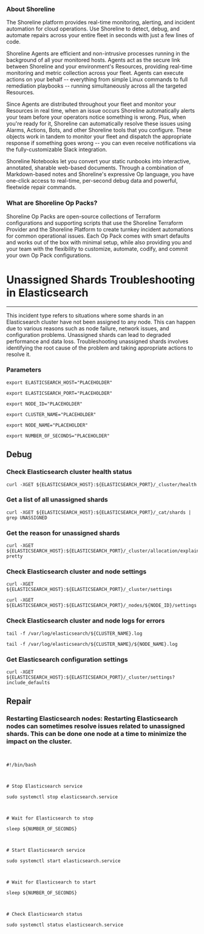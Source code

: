 
### About Shoreline
The Shoreline platform provides real-time monitoring, alerting, and incident automation for cloud operations. Use Shoreline to detect, debug, and automate repairs across your entire fleet in seconds with just a few lines of code.

Shoreline Agents are efficient and non-intrusive processes running in the background of all your monitored hosts. Agents act as the secure link between Shoreline and your environment's Resources, providing real-time monitoring and metric collection across your fleet. Agents can execute actions on your behalf -- everything from simple Linux commands to full remediation playbooks -- running simultaneously across all the targeted Resources.

Since Agents are distributed throughout your fleet and monitor your Resources in real time, when an issue occurs Shoreline automatically alerts your team before your operators notice something is wrong. Plus, when you're ready for it, Shoreline can automatically resolve these issues using Alarms, Actions, Bots, and other Shoreline tools that you configure. These objects work in tandem to monitor your fleet and dispatch the appropriate response if something goes wrong -- you can even receive notifications via the fully-customizable Slack integration.

Shoreline Notebooks let you convert your static runbooks into interactive, annotated, sharable web-based documents. Through a combination of Markdown-based notes and Shoreline's expressive Op language, you have one-click access to real-time, per-second debug data and powerful, fleetwide repair commands.

### What are Shoreline Op Packs?
Shoreline Op Packs are open-source collections of Terraform configurations and supporting scripts that use the Shoreline Terraform Provider and the Shoreline Platform to create turnkey incident automations for common operational issues. Each Op Pack comes with smart defaults and works out of the box with minimal setup, while also providing you and your team with the flexibility to customize, automate, codify, and commit your own Op Pack configurations.

# Unassigned Shards Troubleshooting in Elasticsearch
---

This incident type refers to situations where some shards in an Elasticsearch cluster have not been assigned to any node. This can happen due to various reasons such as node failure, network issues, and configuration problems. Unassigned shards can lead to degraded performance and data loss. Troubleshooting unassigned shards involves identifying the root cause of the problem and taking appropriate actions to resolve it.

### Parameters
```shell
export ELASTICSEARCH_HOST="PLACEHOLDER"

export ELASTICSEARCH_PORT="PLACEHOLDER"

export NODE_ID="PLACEHOLDER"

export CLUSTER_NAME="PLACEHOLDER"

export NODE_NAME="PLACEHOLDER"

export NUMBER_OF_SECONDS="PLACEHOLDER"
```

## Debug

### Check Elasticsearch cluster health status
```shell
curl -XGET ${ELASTICSEARCH_HOST}:${ELASTICSEARCH_PORT}/_cluster/health
```

### Get a list of all unassigned shards
```shell
curl -XGET ${ELASTICSEARCH_HOST}:${ELASTICSEARCH_PORT}/_cat/shards | grep UNASSIGNED
```

### Get the reason for unassigned shards
```shell
curl -XGET ${ELASTICSEARCH_HOST}:${ELASTICSEARCH_PORT}/_cluster/allocation/explain?pretty
```

### Check Elasticsearch cluster and node settings
```shell
curl -XGET ${ELASTICSEARCH_HOST}:${ELASTICSEARCH_PORT}/_cluster/settings

curl -XGET ${ELASTICSEARCH_HOST}:${ELASTICSEARCH_PORT}/_nodes/${NODE_ID}/settings
```

### Check Elasticsearch cluster and node logs for errors
```shell
tail -f /var/log/elasticsearch/${CLUSTER_NAME}.log

tail -f /var/log/elasticsearch/${CLUSTER_NAME}/${NODE_NAME}.log
```

### Get Elasticsearch configuration settings
```shell
curl -XGET ${ELASTICSEARCH_HOST}:${ELASTICSEARCH_PORT}/_cluster/settings?include_defaults
```

## Repair

### Restarting Elasticsearch nodes: Restarting Elasticsearch nodes can sometimes resolve issues related to unassigned shards. This can be done one node at a time to minimize the impact on the cluster.
```shell


#!/bin/bash



# Stop Elasticsearch service

sudo systemctl stop elasticsearch.service



# Wait for Elasticsearch to stop

sleep ${NUMBER_OF_SECONDS}



# Start Elasticsearch service

sudo systemctl start elasticsearch.service



# Wait for Elasticsearch to start

sleep ${NUMBER_OF_SECONDS}



# Check Elasticsearch status

sudo systemctl status elasticsearch.service


```